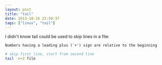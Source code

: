 ```yaml
---
layout: post
title: "tail"
date: 2013-10-16 22:59:37
tags: ["linux", "tail"]
---
```


I didn't know tail could be used to skip lines in a file:
```txt
Numbers having a leading plus (`+') sign are relative to the beginning of the input
```

```bash
# skip first line, start from second line
tail -n+2 file
```
